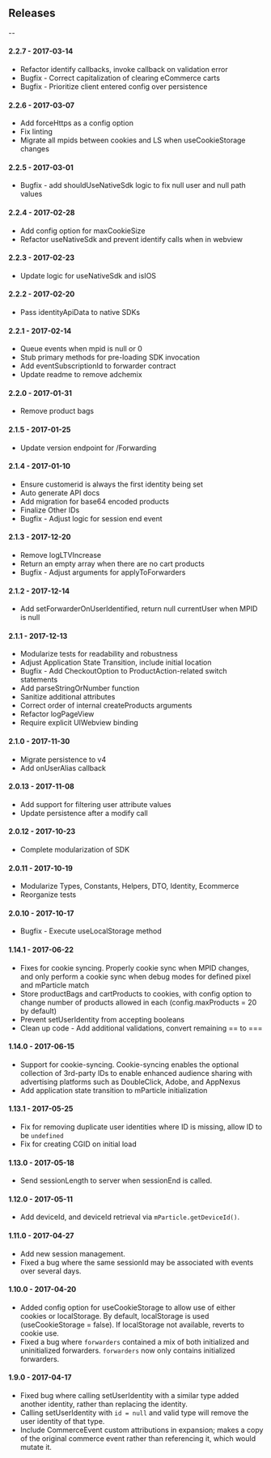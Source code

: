 ## Releases
--

#### 2.2.7 - 2017-03-14
*  Refactor identify callbacks, invoke callback on validation error
*  Bugfix - Correct capitalization of clearing eCommerce carts
*  Bugfix - Prioritize client entered config over persistence

#### 2.2.6 - 2017-03-07
*  Add forceHttps as a config option
*  Fix linting
*  Migrate all mpids between cookies and LS when useCookieStorage changes

#### 2.2.5 - 2017-03-01
*  Bugfix - add shouldUseNativeSdk logic to fix null user and null path values

#### 2.2.4 - 2017-02-28
*  Add config option for maxCookieSize
*  Refactor useNativeSdk and prevent identify calls when in webview

#### 2.2.3 - 2017-02-23
*  Update logic for useNativeSdk and isIOS

#### 2.2.2 - 2017-02-20
*  Pass identityApiData to native SDKs

#### 2.2.1 - 2017-02-14
*  Queue events when mpid is null or 0
*  Stub primary methods for pre-loading SDK invocation
*  Add eventSubscriptionId to forwarder contract
*  Update readme to remove adchemix

#### 2.2.0 - 2017-01-31
*  Remove product bags

#### 2.1.5 - 2017-01-25
*  Update version endpoint for /Forwarding

#### 2.1.4 - 2017-01-10
*  Ensure customerid is always the first identity being set
*  Auto generate API docs
*  Add migration for base64 encoded products
*  Finalize Other IDs
*  Bugfix - Adjust logic for session end event

#### 2.1.3 - 2017-12-20
*  Remove logLTVIncrease
*  Return an empty array when there are no cart products
*  Bugfix - Adjust arguments for applyToForwarders

#### 2.1.2 - 2017-12-14
*  Add setForwarderOnUserIdentified, return null currentUser when MPID is null

#### 2.1.1 - 2017-12-13
*  Modularize tests for readability and robustness
*  Adjust Application State Transition, include initial location
*  Bugfix - Add CheckoutOption to ProductAction-related switch statements
*  Add parseStringOrNumber function
*  Sanitize additional attributes
*  Correct order of internal createProducts arguments
*  Refactor logPageView
*  Require explicit UIWebview binding

#### 2.1.0 - 2017-11-30
*  Migrate persistence to v4
*  Add onUserAlias callback

#### 2.0.13 - 2017-11-08
*  Add support for filtering user attribute values
*  Update persistence after a modify call

#### 2.0.12 - 2017-10-23
*  Complete modularization of SDK

#### 2.0.11 - 2017-10-19
*  Modularize Types, Constants, Helpers, DTO, Identity, Ecommerce
*  Reorganize tests

#### 2.0.10 - 2017-10-17
*  Bugfix - Execute useLocalStorage method

#### 1.14.1 - 2017-06-22
*  Fixes for cookie syncing. Properly cookie sync when MPID changes, and only perform a cookie sync when debug modes for defined pixel and mParticle match
*  Store productBags and cartProducts to cookies, with config option to change number of products allowed in each (config.maxProducts = 20 by default)
*  Prevent setUserIdentity from accepting booleans
*  Clean up code - Add additional validations, convert remaining == to ===

#### 1.14.0 - 2017-06-15
*  Support for cookie-syncing. Cookie-syncing enables the optional collection of 3rd-party IDs to enable enhanced audience sharing with advertising platforms such as DoubleClick, Adobe, and AppNexus
*  Add application state transition to mParticle initialization

#### 1.13.1 - 2017-05-25
*  Fix for removing duplicate user identities where ID is missing, allow ID to be `undefined`
*  Fix for creating CGID on initial load

#### 1.13.0 - 2017-05-18
*  Send sessionLength to server when sessionEnd is called.

#### 1.12.0 - 2017-05-11
*  Add deviceId, and deviceId retrieval via `mParticle.getDeviceId()`.

#### 1.11.0 - 2017-04-27
*  Add new session management.
*  Fixed a bug where the same sessionId may be associated with events over several days.

#### 1.10.0 - 2017-04-20
*  Added config option for useCookieStorage to allow use of either cookies or localStorage. By default, localStorage is used (useCookieStorage = false). If localStorage not available, reverts to cookie use.
*  Fixed a bug where `forwarders` contained a mix of both initialized and uninitialized forwarders. `forwarders` now only contains initialized forwarders.

#### 1.9.0 - 2017-04-17
*  Fixed bug where calling setUserIdentity with a similar type added another identity, rather than replacing the identity.
*  Calling setUserIdentity with `id = null` and valid type will remove the user identity of that type.
*  Include CommerceEvent custom attributions in expansion; makes a copy of the original commerce event rather than referencing it, which would mutate it.
